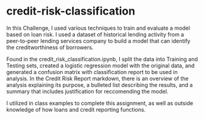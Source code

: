 # credit-risk-classification
In this Challenge, I used various techniques to train and evaluate a model based on loan risk. I used a dataset of historical lending activity from a peer-to-peer lending services company to build a model that can identify the creditworthiness of borrowers.

Found in the credit_risk_classification.ipynb, I split the data into Training and Testing sets, created a logistic regression model with the original data, and generated a confusion matrix with classification report to be used in analysis. In the Credit Risk Report markdown, there is an overview of the analysis explaining its purpose, a bulleted list describing the results, and a summary that includes justification for reccomending the model. 

I utilized in class examples to complete this assignment, as well as outside knowledge of how loans and credit reporting functions. 